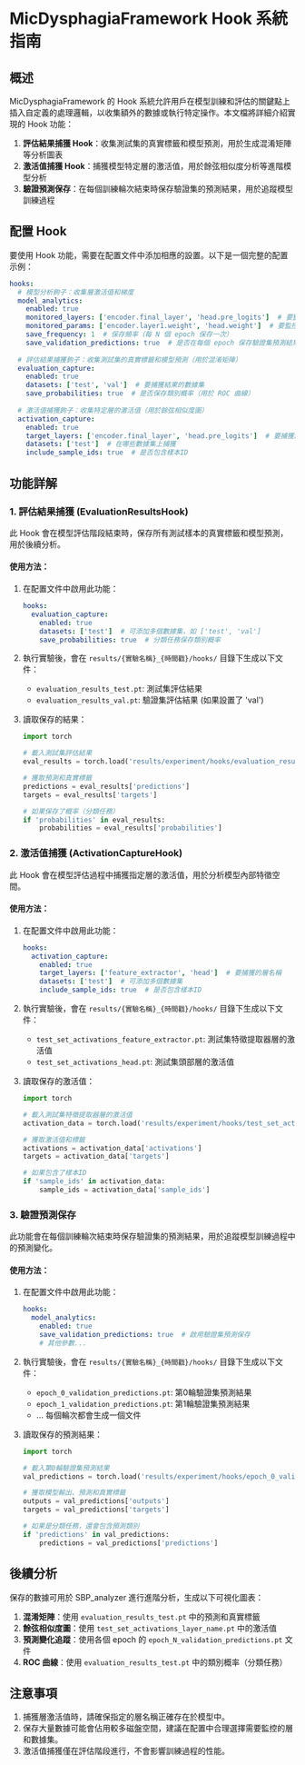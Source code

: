 # MicDysphagiaFramework Hook 系統指南

## 概述

MicDysphagiaFramework 的 Hook 系統允許用戶在模型訓練和評估的關鍵點上插入自定義的處理邏輯，以收集額外的數據或執行特定操作。本文檔將詳細介紹實現的 Hook 功能：

1. **評估結果捕獲 Hook**：收集測試集的真實標籤和模型預測，用於生成混淆矩陣等分析圖表
2. **激活值捕獲 Hook**：捕獲模型特定層的激活值，用於餘弦相似度分析等進階模型分析
3. **驗證預測保存**：在每個訓練輪次結束時保存驗證集的預測結果，用於追蹤模型訓練過程

## 配置 Hook

要使用 Hook 功能，需要在配置文件中添加相應的設置。以下是一個完整的配置示例：

```yaml
hooks:
  # 模型分析鉤子：收集層激活值和梯度
  model_analytics:
    enabled: true
    monitored_layers: ['encoder.final_layer', 'head.pre_logits']  # 要監控的層
    monitored_params: ['encoder.layer1.weight', 'head.weight']  # 要監控的參數
    save_frequency: 1  # 保存頻率（每 N 個 epoch 保存一次）
    save_validation_predictions: true  # 是否在每個 epoch 保存驗證集預測結果
  
  # 評估結果捕獲鉤子：收集測試集的真實標籤和模型預測（用於混淆矩陣）
  evaluation_capture:
    enabled: true
    datasets: ['test', 'val']  # 要捕獲結果的數據集
    save_probabilities: true  # 是否保存類別概率（用於 ROC 曲線）
  
  # 激活值捕獲鉤子：收集特定層的激活值（用於餘弦相似度圖）
  activation_capture:
    enabled: true
    target_layers: ['encoder.final_layer', 'head.pre_logits']  # 要捕獲激活值的層名稱列表
    datasets: ['test']  # 在哪些數據集上捕獲
    include_sample_ids: true  # 是否包含樣本ID
```

## 功能詳解

### 1. 評估結果捕獲 (EvaluationResultsHook)

此 Hook 會在模型評估階段結束時，保存所有測試樣本的真實標籤和模型預測，用於後續分析。

#### 使用方法：

1. 在配置文件中啟用此功能：
   ```yaml
   hooks:
     evaluation_capture:
       enabled: true
       datasets: ['test']  # 可添加多個數據集，如 ['test', 'val']
       save_probabilities: true  # 分類任務保存類別概率
   ```

2. 執行實驗後，會在 `results/{實驗名稱}_{時間戳}/hooks/` 目錄下生成以下文件：
   - `evaluation_results_test.pt`: 測試集評估結果
   - `evaluation_results_val.pt`: 驗證集評估結果 (如果設置了 'val')

3. 讀取保存的結果：
   ```python
   import torch
   
   # 載入測試集評估結果
   eval_results = torch.load('results/experiment/hooks/evaluation_results_test.pt')
   
   # 獲取預測和真實標籤
   predictions = eval_results['predictions']
   targets = eval_results['targets']
   
   # 如果保存了概率（分類任務）
   if 'probabilities' in eval_results:
       probabilities = eval_results['probabilities']
   ```

### 2. 激活值捕獲 (ActivationCaptureHook)

此 Hook 會在模型評估過程中捕獲指定層的激活值，用於分析模型內部特徵空間。

#### 使用方法：

1. 在配置文件中啟用此功能：
   ```yaml
   hooks:
     activation_capture:
       enabled: true
       target_layers: ['feature_extractor', 'head']  # 要捕獲的層名稱
       datasets: ['test']  # 可添加多個數據集
       include_sample_ids: true  # 是否包含樣本ID
   ```

2. 執行實驗後，會在 `results/{實驗名稱}_{時間戳}/hooks/` 目錄下生成以下文件：
   - `test_set_activations_feature_extractor.pt`: 測試集特徵提取器層的激活值
   - `test_set_activations_head.pt`: 測試集頭部層的激活值

3. 讀取保存的激活值：
   ```python
   import torch
   
   # 載入測試集特徵提取器層的激活值
   activation_data = torch.load('results/experiment/hooks/test_set_activations_feature_extractor.pt')
   
   # 獲取激活值和標籤
   activations = activation_data['activations']
   targets = activation_data['targets']
   
   # 如果包含了樣本ID
   if 'sample_ids' in activation_data:
       sample_ids = activation_data['sample_ids']
   ```

### 3. 驗證預測保存

此功能會在每個訓練輪次結束時保存驗證集的預測結果，用於追蹤模型訓練過程中的預測變化。

#### 使用方法：

1. 在配置文件中啟用此功能：
   ```yaml
   hooks:
     model_analytics:
       enabled: true
       save_validation_predictions: true  # 啟用驗證集預測保存
       # 其他參數...
   ```

2. 執行實驗後，會在 `results/{實驗名稱}_{時間戳}/hooks/` 目錄下生成以下文件：
   - `epoch_0_validation_predictions.pt`: 第0輪驗證集預測結果
   - `epoch_1_validation_predictions.pt`: 第1輪驗證集預測結果
   - ... 每個輪次都會生成一個文件

3. 讀取保存的預測結果：
   ```python
   import torch
   
   # 載入第0輪驗證集預測結果
   val_predictions = torch.load('results/experiment/hooks/epoch_0_validation_predictions.pt')
   
   # 獲取模型輸出、預測和真實標籤
   outputs = val_predictions['outputs']
   targets = val_predictions['targets']
   
   # 如果是分類任務，還會包含預測類別
   if 'predictions' in val_predictions:
       predictions = val_predictions['predictions']
   ```

## 後續分析

保存的數據可用於 SBP_analyzer 進行進階分析，生成以下可視化圖表：

1. **混淆矩陣**：使用 `evaluation_results_test.pt` 中的預測和真實標籤
2. **餘弦相似度圖**：使用 `test_set_activations_layer_name.pt` 中的激活值
3. **預測變化追蹤**：使用各個 epoch 的 `epoch_N_validation_predictions.pt` 文件
4. **ROC 曲線**：使用 `evaluation_results_test.pt` 中的類別概率（分類任務）

## 注意事項

1. 捕獲層激活值時，請確保指定的層名稱正確存在於模型中。
2. 保存大量數據可能會佔用較多磁盤空間，建議在配置中合理選擇需要監控的層和數據集。
3. 激活值捕獲僅在評估階段進行，不會影響訓練過程的性能。